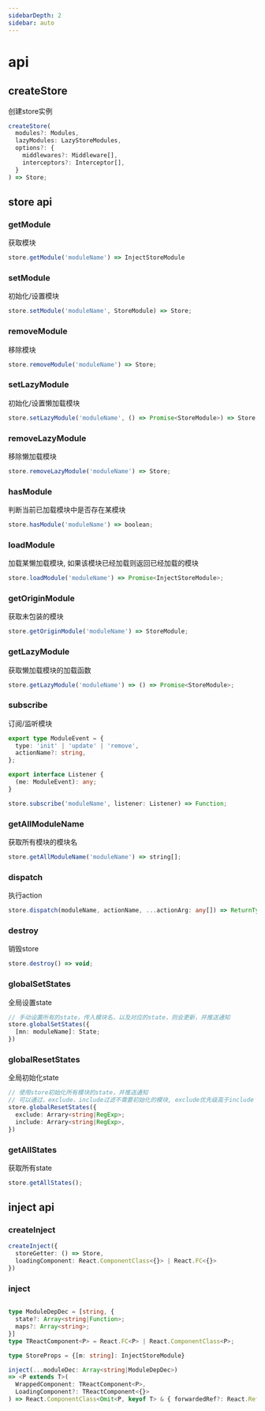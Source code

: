 ```yaml
---
sidebarDepth: 2
sidebar: auto
---
```

# api

## createStore 

创建store实例

```typescript
createStore(
  modules?: Modules,
  lazyModules: LazyStoreModules,
  options?: {
    middlewares?: Middleware[],
    interceptors?: Interceptor[],
  }
) => Store;
```
## store api

### getModule 
获取模块

```typescript
store.getModule('moduleName') => InjectStoreModule
```

### setModule 
初始化/设置模块

```typescript
store.setModule('moduleName', StoreModule) => Store;
```

### removeModule 
移除模块

```typescript
store.removeModule('moduleName') => Store;
```


### setLazyModule 
初始化/设置懒加载模块

```typescript
store.setLazyModule('moduleName', () => Promise<StoreModule>) => Store;
```

### removeLazyModule 
移除懒加载模块

```typescript
store.removeLazyModule('moduleName') => Store;
```

### hasModule 
判断当前已加载模块中是否存在某模块

```typescript
store.hasModule('moduleName') => boolean;
```

### loadModule 
加载某懒加载模块, 如果该模块已经加载则返回已经加载的模块
```typescript
store.loadModule('moduleName') => Promise<InjectStoreModule>;
```


### getOriginModule 
获取未包装的模块

```typescript
store.getOriginModule('moduleName') => StoreModule;
```

### getLazyModule 
获取懒加载模块的加载函数

```typescript
store.getLazyModule('moduleName') => () => Promise<StoreModule>;
```


### subscribe 
订阅/监听模块

```typescript
export type ModuleEvent = {
  type: 'init' | 'update' | 'remove',
  actionName?: string,
};

export interface Listener {
  (me: ModuleEvent): any;
}

store.subscribe('moduleName', listener: Listener) => Function;
```

### getAllModuleName 
获取所有模块的模块名

```typescript
store.getAllModuleName('moduleName') => string[];
```


### dispatch 
执行action

```typescript
store.dispatch(moduleName, actionName, ...actionArg: any[]) => ReturnType<Action>;
```

### destroy 
销毁store

```typescript
store.destroy() => void;
```


### globalSetStates

全局设置state

```typescript
// 手动设置所有的state，传入模块名，以及对应的state，则会更新，并推送通知
store.globalSetStates({
  [mn: moduleName]: State;
})
```


### globalResetStates

全局初始化state

```typescript
// 使用store初始化所有模块的state，并推送通知
// 可以通过，exclude，include过滤不需要初始化的模块, exclude优先级高于include
store.globalResetStates({
  exclude: Arrary<string|RegExp>;
  include: Arrary<string|RegExp>,
})
```


### getAllStates
获取所有state

```ts
store.getAllStates();
```


## inject api


### createInject

```typescript
createInject({
  storeGetter: () => Store,
  loadingComponent: React.ComponentClass<{}> | React.FC<{}>
})

```


### inject

```typescript

type ModuleDepDec = [string, {
  state?: Array<string|Function>;
  maps?: Array<string>;
}]
type TReactComponent<P> = React.FC<P> | React.ComponentClass<P>;

type StoreProps = {[m: string]: InjectStoreModule}

inject(...moduleDec: Array<string|ModuleDepDec>) 
=> <P extends T>(
  WrappedComponent: TReactComponent<P>, 
  LoadingComponent?: TReactComponent<{}>
) => React.ComponentClass<Omit<P, keyof T> & { forwardedRef?: React.Ref<any> }>

```

